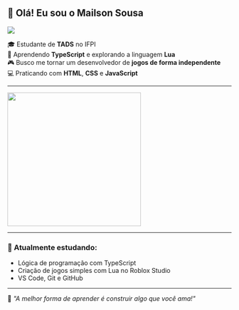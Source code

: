 ## 👋 Olá! Eu sou o Mailson Sousa

<img src="https://readme-typing-svg.demolab.com?font=Fira+Code&size=22&pause=1000&color=00BFFF&width=435&lines=Estudante+de+TADS+no+IFPI;Aprendendo+TypeScript+e+Lua;Criando+meus+próprios+games!" />

🎓 Estudante de **TADS** no IFPI  
🧠 Aprendendo **TypeScript** e explorando a linguagem **Lua**  
🎮 Busco me tornar um desenvolvedor de **jogos de forma independente**  
💻 Praticando com **HTML**, **CSS** e **JavaScript**

---

<img src="https://media.giphy.com/media/qgQUggAC3Pfv687qPC/giphy.gif" width="300" />

---

### 🌱 Atualmente estudando:

- Lógica de programação com TypeScript
- Criação de jogos simples com Lua no Roblox Studio
- VS Code, Git e GitHub

---

🧩 *"A melhor forma de aprender é construir algo que você ama!"*
